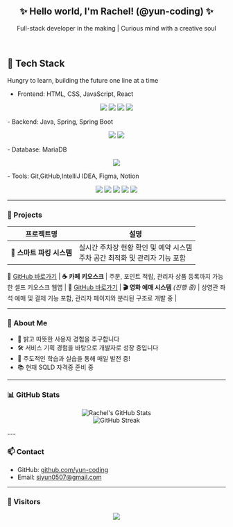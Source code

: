 <h2 align="center">✨ Hello world, I'm Rachel! (@yun-coding) ✨</h2>
<p align="center">Full-stack developer in the making | Curious mind with a creative soul </p>
<br/>

## 🔧 Tech Stack

Hungry to learn, building the future one line at a time

- Frontend: HTML, CSS, JavaScript, React
 <p align="center">
  <img src="https://img.shields.io/badge/HTML-E34F26?style=for-the-badge&logo=html5&logoColor=white"/>
  <img src="https://img.shields.io/badge/CSS-1572B6?style=for-the-badge&logo=css3&logoColor=white"/>
  <img src="https://img.shields.io/badge/JavaScript-F7DF1E?style=for-the-badge&logo=javascript&logoColor=black"/>
  <img src="https://img.shields.io/badge/React-61DAFB?style=for-the-badge&logo=react&logoColor=black"/>
</p>
- Backend: Java, Spring, Spring Boot
<p align="center">
  <img src="https://img.shields.io/badge/Java-007396?style=for-the-badge&logo=java&logoColor=white"/>
  <img src="https://img.shields.io/badge/Spring Boot-6DB33F?style=for-the-badge&logo=springboot&logoColor=white"/>
</p>
- Database: MariaDB
<p align="center">
  <img src="https://img.shields.io/badge/MariaDB-003545?style=for-the-badge&logo=mariadb&logoColor=white"/><br/>
</p>
- Tools: Git,GitHub,IntelliJ IDEA, Figma, Notion
<p align="center">
  <img src="https://img.shields.io/badge/Git-F05032?style=for-the-badge&logo=git&logoColor=white"/>
  <img src="https://img.shields.io/badge/GitHub-181717?style=for-the-badge&logo=github&logoColor=white"/>
  <img src="https://img.shields.io/badge/IntelliJ IDEA-000000?style=for-the-badge&logo=intellijidea&logoColor=white"/>
  <img src="https://img.shields.io/badge/Figma-F24E1E?style=for-the-badge&logo=figma&logoColor=white"/>
  <img src="https://img.shields.io/badge/Notion-000000?style=for-the-badge&logo=notion&logoColor=white"/>
</p>

---

### 📌  Projects

| 프로젝트명 | 설명 |
|------------|------|
| **🚗 스마트 파킹 시스템** | 실시간 주차장 현황 확인 및 예약 시스템<br/>주차 공간 최적화 및 관리자 기능 포함 |
🔗 [GitHub 바로가기](https://github.com/sjyun0507/SmartParking_System.git)
| **☕ 카페 키오스크** | 주문, 포인트 적립, 관리자 상품 등록까지 가능한 셀프 키오스크 웹앱 |
🔗 [GitHub 바로가기](https://github.com/sjyun0507/SmartParking_System.git)
| **🎬 영화 예매 시스템** *(진행 중)* | 상영관 좌석 예매 및 결제 기능 포함, 관리자 페이지와 분리된 구조로 개발 중 |

---

### 🌱 About Me

- 🌈 밝고 따뜻한 사용자 경험을 추구합니다  
- 🛠 서비스 기획 경험을 바탕으로 개발자로 성장 중입니다  
- 🎯 주도적인 학습과 실습을 통해 매일 발전 중!  
- 📚 현재 SQLD 자격증 준비 중

---

### 📊 GitHub Stats

<p align="center">
  <img src="https://github-readme-stats.vercel.app/api?username=sjyun0507&show_icons=true&theme=default" alt="Rachel's GitHub Stats" />
  <br/>
  <img src="https://github-readme-streak-stats.herokuapp.com/?user=sjyun0507&theme=default" alt="GitHub Streak" />
</p>
---

### 📫 Contact

- GitHub: [github.com/yun-coding](https://github.com/yun-coding)
- Email: sjyun0507@gmail.com  


---
### 💖 Visitors

<p align="center">
  <img src="https://komarev.com/ghpvc/?username=yun-coding&label=Visitors&color=brightgreen&style=flat"/>
</p>


